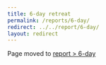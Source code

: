 ```yaml
---
title: 6-day retreat
permalink: /reports/6-day/
redirect: ../../report/6-day/
layout: redirect
---
```


Page moved to [report > 6-day](/report/6-day)
